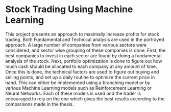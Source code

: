 # Stock Trading Using Machine Learning

This project presents an approach to maximally increase profits for stock trading. Both Fundamental and Technical analysis are used in the portrayed approach. A large number of companies from various sectors were considered, and sector wise grouping of
these companies is done. First, the best companies to invest in each sector are found by doing a fundamental analysis of the stock. Next, portfolio optimization is done to figure out how much cash should be allocated to each company at any amount of time. Once this is done, the technical factors are used to figure out buying and selling points, and set up a daily routine to optimize the current price in hand. This can either be implemented using a branching model or by various Machine Learning models such as Reinforcement Learning or Neural Networks. Each of these models is used and the trader is encouraged
to rely on the one which gives the best results according to the comparisons made in the thesis.
